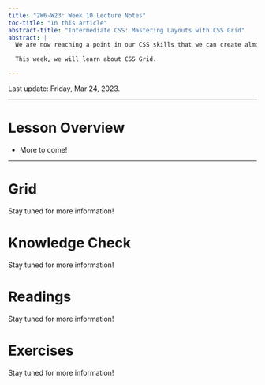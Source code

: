 ```yaml
---
title: "2W6-W23: Week 10 Lecture Notes"
toc-title: "In this article"
abstract-title: "Intermediate CSS: Mastering Layouts with CSS Grid"
abstract: |
  We are now reaching a point in our CSS skills that we can create almost any layout or structure that we can envision.

  This week, we will learn about CSS Grid.

---
```


Last update: Friday, Mar 24, 2023.

---

# Lesson Overview

- More to come!

---

# Grid

Stay tuned for more information!

# Knowledge Check

Stay tuned for more information!

# Readings

Stay tuned for more information!

# Exercises

Stay tuned for more information!
